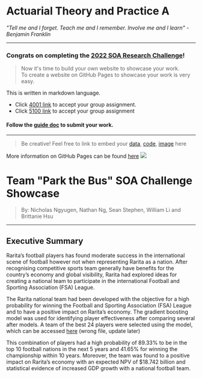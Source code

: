 # Actuarial Theory and Practice A

_"Tell me and I forget. Teach me and I remember. Involve me and I learn" - Benjamin Franklin_

---

### Congrats on completing the [2022 SOA Research Challenge](https://www.soa.org/research/opportunities/2022-student-research-case-study-challenge/)!

>Now it's time to build your own website to showcase your work.  
>To create a website on GitHub Pages to showcase your work is very easy.

This is written in markdown language. 
>
* Click [4001 link](https://classroom.github.com/a/ggiq0YzO) to accept your group assignment.
* Click [5100 link](https://classroom.github.com/a/uVytCqDv) to accept your group assignment 

#### Follow the [guide doc](Doc1.pdf) to submit your work. 
---
>Be creative! Feel free to link to embed your [data](player_data_salaries_2020.csv), [code](sample-data-clean.ipynb), [image](ACC.png) here

More information on GitHub Pages can be found [here](https://pages.github.com/)
![](Actuarial.gif)

# Team "Park the Bus" SOA Challenge Showcase 
>By: Nicholas Ngyugen, Nathan Ng, Sean Stephen, William Li and Brittanie Hsu
---

## Executive Summary 
Rarita’s football players has found moderate success in the international scene of football however not when
representing Rarita as a nation. After recognising competitive sports team generally have benefits for the country’s
economy and global visibility, Rarita had explored ideas for creating a national team to participate in the
international Football and Sporting Association (FSA) League.

The Rarita national team had been developed with the objective for a high probability for winning the Football and
Sporting Association (FSA) League and to have a positive impact on Rarita’s economy. The gradient boosting
model was used for identifying player effectiveness after comparing several after models. A team of the best 24
players were selected using the model, which can be accessed [here](player_data_salaries_2020.csv) (wrong file, update later)

This combination of players had a high probability of 89.33% to be in the top 10 football nations in the next 5 years
and 41.65% for winning the championship within 10 years. Moreover, the team was found to a positive impact on
Rarita’s economy with an expected NPV of $18.742 billion and statistical evidence of increased GDP growth with a
national football team.


